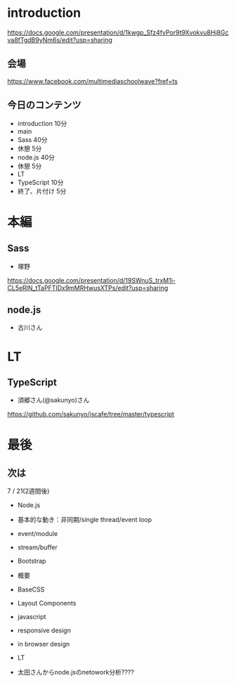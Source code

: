 # introduction

https://docs.google.com/presentation/d/1kwgp_Sfz4fvPor9t9Xvokvu8Hj8Gcva8fTgdB9yNm6s/edit?usp=sharing

## 会場

https://www.facebook.com/multimediaschoolwave?fref=ts

## 今日のコンテンツ

- introduction 10分
- main
 - Sass 40分
 - 休憩 5分
 - node.js 40分
 - 休憩 5分
- LT
 - TypeScript 10分
- 終了、片付け 5分

# 本編

## Sass

- 塚野

https://docs.google.com/presentation/d/19SWnuS_trxM1i-CL5eRlN_tTaPFTIDx9mMRHwusXTPs/edit?usp=sharing

## node.js

- 古川さん


# LT

## TypeScript

- 須郷さん(@sakunyo)さん

https://github.com/sakunyo/jscafe/tree/master/typescript


# 最後

## 次は

7 / 21(2週間後)

- Node.js
 - 基本的な動き：非同期/single thread/event loop
 - event/module
 - stream/buffer

- Bootstrap
 - 概要
 - BaseCSS
 - Layout Components
 - javascript
 - responsive design
 - in browser design

- LT
 - 太田さんからnode.jsのnetowork分析????



